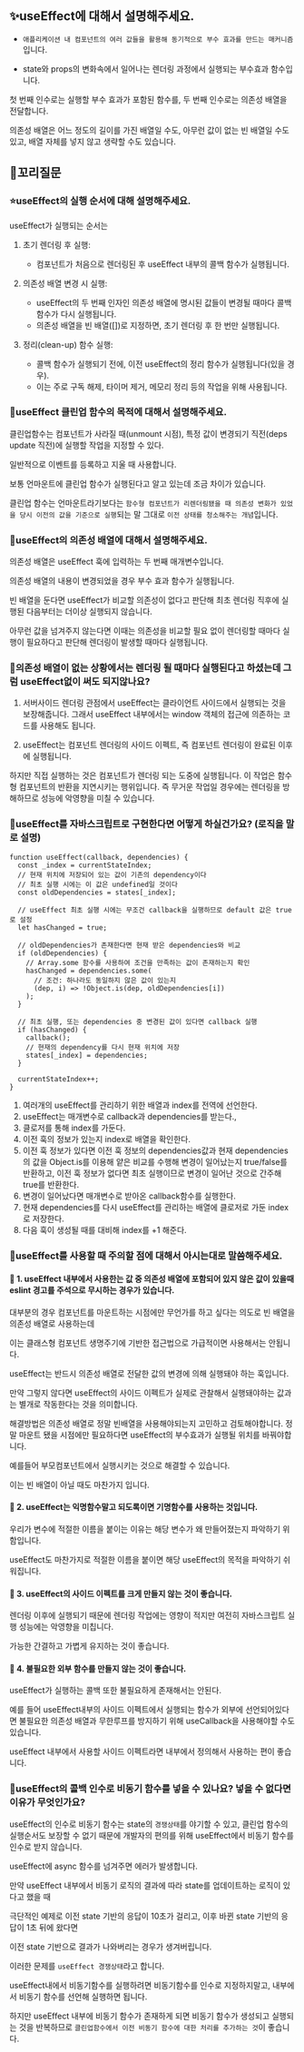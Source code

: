 ## ✨useEffect에 대해서 설명해주세요.

- `애플리케이션 내 컴포넌트의 여러 값들을 활용해 동기적으로 부수 효과를 만드는 매커니즘`입니다.

- state와 props의 변화속에서 일어나는 렌더링 과정에서 실행되는 부수효과 함수입니다.

첫 번째 인수로는 실행할 부수 효과가 포함된 함수를, 두 번째 인수로는 의존성 배열을 전달합니다.

의존성 배열은 어느 정도의 길이를 가진 배열일 수도, 아무런 값이 없는 빈 배열일 수도 있고, 배열 자체를 넣지 않고 생략할 수도 있습니다.

## 🔁꼬리질문

### ⭐useEffect의 실행 순서에 대해 설명해주세요.

useEffect가 실행되는 순서는

1. 초기 렌더링 후 실행:

   - 컴포넌트가 처음으로 렌더링된 후 useEffect 내부의 콜백 함수가 실행됩니다.

2. 의존성 배열 변경 시 실행:

   - useEffect의 두 번째 인자인 의존성 배열에 명시된 값들이 변경될 때마다 콜백 함수가 다시 실행됩니다.
   - 의존성 배열을 빈 배열([])로 지정하면, 초기 렌더링 후 한 번만 실행됩니다.

3. 정리(clean-up) 함수 실행:

   - 콜백 함수가 실행되기 전에, 이전 useEffect의 정리 함수가 실행됩니다(있을 경우).
   - 이는 주로 구독 해제, 타이머 제거, 메모리 정리 등의 작업을 위해 사용됩니다.

### 🤔useEffect 클린업 함수의 목적에 대해서 설명해주세요.

클린업함수는 컴포넌트가 사라질 때(unmount 시점), 특정 값이 변경되기 직전(deps update 직전)에 실행할 작업을 지정할 수 있다.

일반적으로 이벤트를 등록하고 지울 때 사용합니다.

보통 언마운트에 클린업 함수가 실행된다고 알고 있는데 조금 차이가 있습니다.

클린업 함수는 언마운트라기보다는 `함수형 컴포넌트가 리렌더링됐을 때 의존성 변화가 있었을 당시 이전의 값을 기준으로 실행`되는 말 그대로 `이전 상태를 청소해주는 개념`입니다.

### 🤔useEffect의 의존성 배열에 대해서 설명해주세요.

의존성 배열은 useEffect 훅에 입력하는 두 번째 매개변수입니다.

의존성 배열의 내용이 변경되었을 경우 부수 효과 함수가 실행됩니다.

빈 배열을 둔다면 useEffect가 비교할 의존성이 없다고 판단해 최초 렌더링 직후에 실행된 다음부터는 더이상 실행되지 않습니다.

아무런 값을 넘겨주지 않는다면 이때는 의존성을 비교할 필요 없이 렌더링할 때마다 실행이 필요하다고 판단해 렌더링이 발생할 때마다 실행됩니다.

### 🤔의존성 배열이 없는 상황에서는 렌더링 될 때마다 실행된다고 하셨는데 그럼 useEffect없이 써도 되지않나요?

1. 서버사이드 렌더링 관점에서 useEffect는 클라이언트 사이드에서 실행되는 것을 보장해줍니다.
   그래서 useEffect 내부에서는 window 객체의 접근에 의존하는 코드를 사용해도 됩니다.

2. useEffect는 컴포넌트 렌더링의 사이드 이펙트, 즉 컴포넌트 렌더링이 완료된 이후에 실행됩니다.

하지만 직접 실행하는 것은 컴포넌트가 렌더링 되는 도중에 실행됩니다. 이 작업은 함수형 컴포넌트의 반환을 지연시키는 행위입니다. 즉 무거운 작업일 경우에는 렌더링을 방해하므로 성능에 악영향을 미칠 수 있습니다.

### 🤔useEffect를 자바스크립트로 구현한다면 어떻게 하실건가요? (로직을 말로 설명)

```
function useEffect(callback, dependencies) {
  const _index = currentStateIndex;
  // 현재 위치에 저장되어 있는 값이 기존의 dependency이다
  // 최초 실행 시에는 이 값은 undefined일 것이다
  const oldDependencies = states[_index];

  // useEffect 최초 실행 시에는 무조건 callback을 실행하므로 default 값은 true로 설정
  let hasChanged = true;

  // oldDependencies가 존재한다면 현재 받은 dependencies와 비교
  if (oldDependencies) {
    // Array.some 함수를 사용하여 조건을 만족하는 값이 존재하는지 확인
    hasChanged = dependencies.some(
      // 조건: 하나라도 동일하지 않은 값이 있는지
      (dep, i) => !Object.is(dep, oldDependencies[i])
    );
  }

  // 최초 실행, 또는 dependencies 중 변경된 값이 있다면 callback 실행
  if (hasChanged) {
    callback();
    // 현재의 dependency를 다시 현재 위치에 저장
    states[_index] = dependencies;
  }

  currentStateIndex++;
}
```

1. 여러개의 useEffect를 관리하기 위한 배열과 index를 전역에 선언한다.
2. useEffect는 매개변수로 callback과 dependencies를 받는다.,
3. 클로저를 통해 index를 가둔다.
4. 이전 훅의 정보가 있는지 index로 배열을 확인한다.
5. 이전 훅 정보가 있다면 이전 훅 정보의 dependencies값과 현재 dependencies의 값을 Object.is를 이용해 얕은 비교를 수행해 변경이 일어났는지 true/false를 반환하고, 이전 훅 정보가 없다면 최초 실행이므로 변경이 일어난 것으로 간주해 true를 반환한다.
6. 변경이 일어났다면 매개변수로 받아온 callback함수를 실행한다.
7. 현재 dependencies를 다시 useEffect를 관리하는 배열에 클로저로 가둔 index로 저장한다.
8. 다음 훅이 생성될 때를 대비해 index를 +1 해준다.

### 🤔useEffect를 사용할 때 주의할 점에 대해서 아시는대로 말씀해주세요.

#### 👀 1. useEffect 내부에서 사용한는 값 중 의존성 배열에 포함되어 있지 않은 값이 있을때 eslint 경고를 주석으로 무시하는 경우가 있습니다.

대부분의 경우 컴포넌트를 마운트하는 시점에만 무언가를 하고 싶다는 의도로 빈 배열을 의존성 배열로 사용하는데

이는 클래스형 컴포넌트 생명주기에 기반한 접근법으로 가급적이면 사용해서는 안됩니다.

useEffect는 반드시 의존성 배열로 전달한 값의 변경에 의해 실행돼야 하는 훅입니다.

만약 그렇지 않다면 useEffect의 사이드 이펙트가 실제로 관찰해서 실행돼야하는 값과는 별개로 작동한다는 것을 의미합니다.

해결방법은 의존성 배열로 정말 빈배열을 사용해야되는지 고민하고 검토해야합니다. 정말 마운트 됐을 시점에만 필요하다면 useEffect의 부수효과가 실행될 위치를 바꿔야합니다.

예를들어 부모컴포넌트에서 실행시키는 것으로 해결할 수 있습니다.

이는 빈 배열이 아닐 때도 마찬가지 입니다.

#### 👀 2. useEffect는 익명함수말고 되도록이면 기명함수를 사용하는 것입니다.

우리가 변수에 적절한 이름을 붙이는 이유는 해당 변수가 왜 만들어졌는지 파악하기 위함입니다.

useEffect도 마찬가지로 적절한 이름을 붙이면 해당 useEffect의 목적을 파악하기 쉬워집니다.

#### 👀 3. useEffect의 사이드 이펙트를 크게 만들지 않는 것이 좋습니다.

렌더링 이후에 실행되기 때문에 렌더링 작업에는 영향이 적지만 여전히 자바스크립트 실행 성능에는 악영향을 미칩니다.

가능한 간결하고 가볍게 유지하는 것이 좋습니다.

#### 👀 4. 불필요한 외부 함수를 만들지 않는 것이 좋습니다.

useEffect가 실행하는 콜백 또한 불필요하게 존재해서는 안된다.

예를 들어 useEffect내부의 사이드 이펙트에서 실행되는 함수가 외부에 선언되어있다면 불필요한 의존성 배열과 무한루프를 방지하기 위해 useCallback을 사용해야할 수도 있습니다.

useEffect 내부에서 사용할 사이드 이펙트라면 내부에서 정의해서 사용하는 편이 좋습니다.

### 🤔useEffect의 콜백 인수로 비동기 함수를 넣을 수 있나요? 넣을 수 없다면 이유가 무엇인가요?

useEffect의 인수로 비동기 함수는 state의 `경쟁상태`를 야기할 수 있고, 클린업 함수의 실행순서도 보장할 수 없기 때문에 개발자의 편의를 위해 useEffect에서 비동기 함수를 인수로 받지 않습니다.

useEffect에 async 함수를 넘겨주면 에러가 발생합니다.

만약 useEffect 내부에서 비동기 로직의 결과에 따라 state를 업데이트하는 로직이 있다고 했을 때

극단적인 예제로 이전 state 기반의 응답이 10초가 걸리고, 이후 바뀐 state 기반의 응답이 1초 뒤에 왔다면

이전 state 기반으로 결과가 나와버리는 경우가 생겨버립니다.

이러한 문제를 `useEffect 경쟁상태`라고 합니다.

useEffect내에서 비동기함수를 실행하려면 비동기함수를 인수로 지정하지말고, 내부에서 비동기 함수를 선언해 실행하면 됩니다.

하지만 useEffect 내부에 비동기 함수가 존재하게 되면 비동기 함수가 생성되고 실행되는 것을 반복하므로 `클린업함수에서 이전 비동기 함수에 대한 처리를 추가하는 것`이 좋습니다.
